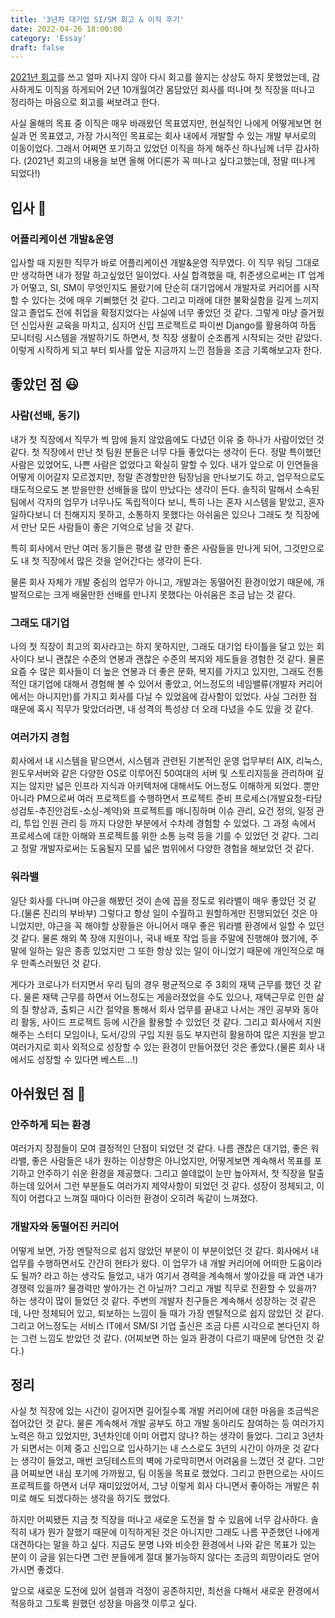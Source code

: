 ```yaml
---
title: '3년차 대기업 SI/SM 회고 & 이직 후기'
date: 2022-04-26 18:00:00
category: 'Essay'
draft: false
---
```


[2021년 회고](https://ykss.netlify.app/essay/review_2021/)를 쓰고 얼마 지나지 않아 다시 회고를 쓸지는 상상도 하지 못했었는데, 감사하게도 이직을 하게되어 2년 10개월여간 몸담았던 회사를 떠나며 첫 직장을 떠나고 정리하는 마음으로 회고를 써보려고 한다.

사실 올해의 목표 중 이직은 매우 바래왔던 목표였지만, 현실적인 나에게 어떻게보면 현실과 먼 목표였고, 가장 가시적인 목표로는 회사 내에서 개발할 수 있는 개발 부서로의 이동이었다. 그래서 어쩌면 포기하고 있었던 이직을 하게 해주신 하나님께 너무 감사하다. (2021년 회고의 내용을 보면 올해 어디론가 꼭 떠나고 싶다고했는데, 정말 떠나게 되었다!)

## 입사 🏬

### 어플리케이션 개발&운영

입사할 때 지원한 직무가 바로 어플리케이션 개발&운영 직무였다. 이 직무 워딩 그대로만 생각하면 내가 정말 하고싶었던 일이었다. 사실 합격했을 때, 취준생으로써는 IT 업계가 어떻고, SI, SM이 무엇인지도 몰랐기에 단순히 대기업에서 개발자로 커리어를 시작할 수 있다는 것에 매우 기뻐했던 것 같다. 그리고 미래에 대한 불확실함을 길게 느끼지 않고 졸업도 전에 취업을 확정지었다는 사실에 너무 좋았던 것 같다. 그렇게 마냥 즐거웠던 신입사원 교육을 마치고, 심지어 신입 프로젝트로 파이썬 Django를 활용하여 하둡 모니터링 시스템을 개발하기도 하면서, 첫 직장 생활이 순조롭게 시작되는 것만 같았다. 이렇게 시작하게 되고 부터 퇴사를 앞둔 지금까지 느낀 점들을 조금 기록해보고자 한다.

## 좋았던 점 😃

### 사람(선배, 동기)

내가 첫 직장에서 직무가 썩 맘에 들지 않았음에도 다녔던 이유 중 하나가 사람이었던 것 같다. 첫 직장에서 만난 첫 팀원 분들은 너무 다들 좋았다는 생각이 든다. 정말 특이했던 사람은 있었어도, 나쁜 사람은 없었다고 확실히 말할 수 있다. 내가 앞으로 이 인연들을 어떻게 이어갈지 모르겠지만, 정말 존경할만한 팀장님을 만나보기도 하고, 업무적으로도 태도적으로도 본 받을만한 선배들을 많이 만났다는 생각이 든다. 솔직히 말해서 소속된 팀에서 각자의 업무가 너무나도 독립적이다 보니, 특히 나는 혼자 시스템을 맡았고, 혼자 일하다보니 더 친해지지 못하고, 소통하지 못했다는 아쉬움은 있으나 그래도 첫 직장에서 만난 모든 사람들이 좋은 기억으로 남을 것 같다.

특히 회사에서 만난 여러 동기들은 평생 갈 만한 좋은 사람들을 만나게 되어, 그것만으로도 내 첫 직장에서 많은 것을 얻어간다는 생각이 든다.

물론 회사 자체가 개발 중심의 업무가 아니고, 개발과는 동떨어진 환경이었기 때문에, 개발적으로는 크게 배울만한 선배를 만나지 못했다는 아쉬움은 조금 남는 것 같다.

### 그래도 대기업

나의 첫 직장이 최고의 회사라고는 하지 못하지만, 그래도 대기업 타이틀을 달고 있는 회사이다 보니 괜찮은 수준의 연봉과 괜찮은 수준의 복지와 제도들을 경험한 것 같다. 물론 요즘 수 많은 회사들이 더 높은 연봉과 더 좋은 문화, 복지를 가지고 있지만, 그래도 전통적인 대기업에 대해서 경험해 볼 수 있어서 좋았고, 어느정도의 네임밸류(개발자 커리어에서는 아니지만)를 가지고 회사를 다닐 수 있었음에 감사함이 있었다. 사실 그러한 점 때문에 혹시 직무가 맞았더라면, 내 성격의 특성상 더 오래 다녔을 수도 있을 것 같다.

### 여러가지 경험

회사에서 내 시스템을 맡으면서, 시스템과 관련된 기본적인 운영 업무부터 AIX, 리눅스, 윈도우서버와 같은 다양한 OS로 이루어진 50여대의 서버 및 스토리지등을 관리하며 깊지는 않지만 넓은 인프라 지식과 아키텍처에 대해서도 어느정도 이해하게 되었다. 뿐만 아니라 PM으로써 여러 프로젝트를 수행하면서 프로젝트 준비 프로세스(개발요청-타당성검토-추진안검토-소싱-계약)와 프로젝트를 매니징하며 이슈 관리, 요건 정의, 일정 관리, 투입 인원 관리 등 까지 다양한 부분에서 수차례 경험할 수 있었다. 그 과정 속에서 프로세스에 대한 이해와 프로젝트를 위한 소통 능력 등을 기를 수 있었던 것 같다. 그리고 정말 개발자로써는 도움될지 모를 넓은 범위에서 다양한 경험을 해보았던 것 같다.

### 워라밸

일단 회사를 다니며 야근을 해봤던 것이 손에 꼽을 정도로 워라밸이 매우 좋았던 것 같다.(물론 진리의 부바부) 그렇다고 항상 일이 수월하고 원할하게만 진행되었던 것은 아니었지만, 야근을 꼭 해야할 상황들은 아니어서 매우 좋은 워라밸 환경에서 일할 수 있던 것 같다. 물론 해외 쪽 장애 지원이나, 국내 배포 작업 등을 주말에 진행해야 했기에, 주말에 일하는 일은 종종 있었지만 그 또한 항상 있는 일이 아니었기 때문에 개인적으로 매우 만족스러웠던 것 같다.

게다가 코로나가 터지면서 우리 팀의 경우 평균적으로 주 3회의 재택 근무를 했던 것 같다. 물론 재택 근무를 하면서 어느정도는 게을러졌었을 수도 있으나, 재택근무로 인한 삶의 질 향상과, 출퇴근 시간 절약을 통해서 회사 업무를 끝내고 나서는 개인 공부와 동아리 활동, 사이드 프로젝트 등에 시간을 활용할 수 있었던 것 같다. 그리고 회사에서 지원해주는 스터디 모임이나, 도서/강의 구입 지원 등도 부지런히 활용하여 많은 지원을 받고 여러가지로 회사 외적으로 성장할 수 있는 환경이 만들어졌던 것은 좋았다.(물론 회사 내에서도 성장할 수 있다면 베스트...!)

## 아쉬웠던 점 🥲

### 안주하게 되는 환경

여러가지 장점들이 모여 결정적인 단점이 되었던 것 같다. 나름 괜찮은 대기업, 좋은 워라밸, 좋은 사람들은 내가 원하는 이상향은 아니었지만, 어떻게보면 계속해서 목표를 포기하고 안주하기 쉬운 환경을 제공했다. 그리고 쓸데없이 눈만 높아져서, 첫 직장을 탈출하는데 있어서 그런 부분들도 여러가지 제약사항이 되었던 것 같다. 성장이 정체되고, 이직이 어렵다고 느껴질 때마다 이러한 환경이 오히려 독같이 느껴졌다.

### 개발자와 동떨어진 커리어

어떻게 보면, 가장 멘탈적으로 쉽지 않았던 부분이 이 부분이었던 것 같다. 회사에서 내 업무를 수행하면서도 간간히 현타가 왔다. 이 업무가 내 개발 커리어에 어떠한 도움이라도 될까? 라고 하는 생각도 들었고, 내가 여기서 경력을 계속해서 쌓아갔을 때 과연 내가 경쟁력 있을까? 물경력만 쌓아가는 건 아닐까? 그리고 개발 직무로 전환할 수 있을까? 하는 생각이 많이 들었던 것 같다. 주변의 개발자 친구들은 계속해서 성장하는 것 같은데, 나만 정체되어 있고, 퇴보하는 느낌이 들 때가 가장 멘탈적으로 쉽지 않았던 것 같다. 그리고 어느정도는 서비스 IT에서 SM/SI 기업 출신은 조금 다른 시각으로 본다던지 하는 그런 느낌도 받았던 것 같다. (어찌보면 하는 일과 환경이 다르기 때문에 당연한 것 같다.)

## 정리

사실 첫 직장에 있는 시간이 길어지면 길어질수록 개발 커리어에 대한 마음을 조금씩은 접어갔던 것 같다. 물론 계속해서 개발 공부도 하고 개발 동아리도 참여하는 등 여러가지 노력은 하고 있었지만, 3년차인데 이미 어렵지 않나? 하는 생각이 들었다. 그리고 3년차가 되면서는 이제 중고 신입으로 입사하기는 내 스스로도 3년의 시간이 아까운 것 같다는 생각이 들었고, 매번 코딩테스트의 벽에 가로막히면서 어려움을 느꼈던 것 같다. 그만큼 어찌보면 내심 포기에 가까웠고, 팀 이동을 목표로 했었다. 그리고 한편으로는 사이드 프로젝트를 하면서 너무 재미있었어서, 그냥 이렇게 회사 다니면서 좋아하는 개발은 취미로 해도 되겠다하는 생각을 하기도 했었다.

하지만 어찌됐든 지금 첫 직장을 떠나고 새로운 도전을 할 수 있음에 너무 감사하다. 솔직히 내가 뭔가 잘했기 때문에 이직하게된 것은 아니지만 그래도 나름 꾸준했던 나에게 대견하다는 말을 하고 싶다. 지금도 분명 나와 비슷한 환경에서 나와 같은 목표가 있는 분이 이 글을 읽는다면 그런 분들에게 절대 불가능하지 않다는 조금의 희망이라도 얻어가시면 좋겠다.

앞으로 새로운 도전에 있어 설렘과 걱정이 공존하지만, 최선을 다해서 새로운 환경에서 적응하고 그토록 원했던 성장을 마음껏 이루고 싶다.
